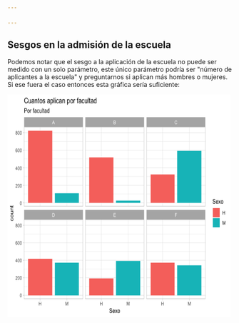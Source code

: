```yaml
---

---
```


## Sesgos en la admisión de la escuela

Podemos notar que el sesgo a la aplicación de la escuela no puede ser medido con un solo parámetro, este único parámetro podría ser "número de aplicantes a la escuela" y preguntarnos si aplican más hombres o mujeres. Si ese fuera el caso entonces esta gráfica sería suficiente:

<img src="https://github.com/Carlos-Elias-Riv/examen_posicionamiento_carlos/blob/main/section_4/%23aplicantesporgeneroporfacultad.png" width="500" height="500">
